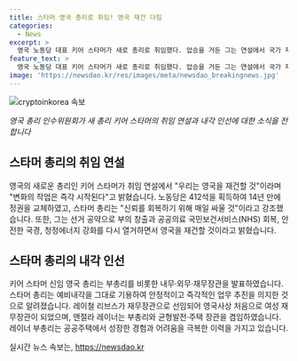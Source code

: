 ```yaml
---
title: 스타머 영국 총리로 취임! 영국 재건 다짐
categories:
  - News
excerpt: >
  영국 노동당 대표 키어 스타머가 새로 총리로 취임했다. 압승을 거둔 그는 연설에서 국가 재건을 약속하며 총리로서의 역할을 강조했다. 노동당은 412석을 얻어 14년 만에 정권을 교체하며 역사적인 승리를 거뒀다. 레이철 리브스가 영국 사상 처음으로 여성 재무장관에 임명되었고, 여성 장관들이 대거 출범했다. 스타머는 예비내각을 그대로 기용하여 총리 부반을 발표하며 안정성과 적극성을 드러내었다.
feature_text: >
  영국 노동당 대표 키어 스타머가 새로 총리로 취임했다. 압승을 거둔 그는 연설에서 국가 재건을 약속하며 총리로서의 역할을 강조했다. 노동당은 412석을 얻어 14년 만에 정권을 교체하며 역사적인 승리를 거뒀다. 레이철 리브스가 영국 사상 처음으로 여성 재무장관에 임명되었고, 여성 장관들이 대거 출범했다. 스타머는 예비내각을 그대로 기용하여 총리 부반을 발표하며 안정성과 적극성을 드러내었다.
image: 'https://newsdao.kr/res/images/meta/newsdao_breakingnews.jpg'
---
```


<p><img src="https://newsdao.kr/res/images/meta/newsdao_breakingnews.jpg" alt="cryptoinkorea 속보" /></p>

<p><em>영국 총리 인수위원회가 새 총리 키어 스타머의 취임 연설과 내각 인선에 대한 소식을 전합니다</em></p>

<h2 data-ke-size="size26">스타머 총리의 취임 연설</h2>

<p data-ke-size="size16">영국의 새로운 총리인 키어 스타머가 취임 연설에서 "우리는 영국을 재건할 것"이라며 "변화의 작업은 즉각 시작된다"고 밝혔습니다. 노동당은 412석을 획득하여 14년 만에 정권을 교체하였고, 스타머 총리는 "신뢰를 회복하기 위해 매일 싸울 것"이라고 강조했습니다. 또한, 그는 선거 공약으로 부의 창출과 공공의료 국민보건서비스(NHS) 회복, 안전한 국경, 청정에너지 강화를 다시 열거하면서 영국을 재건할 것이라고 밝혔습니다.</p>

<h2 data-ke-size="size26">스타머 총리의 내각 인선</h2>

<p data-ke-size="size16">키어 스타머 신임 영국 총리는 부총리를 비롯한 내무·외무·재무장관을 발표하였습니다. 스타머 총리는 예비내각을 그대로 기용하여 안정적이고 즉각적인 업무 추진을 의지한 것으로 알려졌습니다. 레이철 리브스가 재무장관으로 선임되어 영국사상 처음으로 여성 재무장관이 되었으며, 앤절라 레이너는 부총리와 균형발전·주택 장관을 겸임하였습니다. 레이너 부총리는 공공주택에서 성장한 경험과 어려움을 극복한 이력을 가지고 있습니다.</p>
실시간 뉴스 속보는, <a href="https://newsdao.kr" rel="dofollow">https://newsdao.kr</a>


